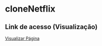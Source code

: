 # <h1>cloneNetflix</h1>

## Link de acesso (Visualização)
<a href="https://jailsonaraujo.github.io/cloneNetflix/">Visualizar Página</a>
